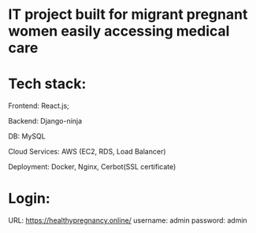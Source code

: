 # IT project built for migrant pregnant women easily accessing medical care


# Tech stack: 

Frontend: React.js; 

Backend: Django-ninja

DB: MySQL

Cloud Services: AWS (EC2, RDS, Load Balancer)

Deployment: Docker, Nginx, Cerbot(SSL certificate)


# Login:
URL: https://healthypregnancy.online/
username: admin
password: admin
